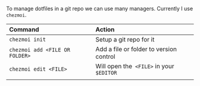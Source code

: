 To manage dotfiles in a git repo we can use many managers.
Currently I use `chezmoi`. 

| Command                        | Action                                   |
|:------------------------------ |:---------------------------------------- |
| `chezmoi init`                 | Setup a git repo for it                  |
| `chezmoi add <FILE OR FOLDER>` | Add a file or folder to version control  |
| `chezmoi edit <FILE> `         | Will open the` <FILE>` in your `$EDITOR` |
|                                |                                          |